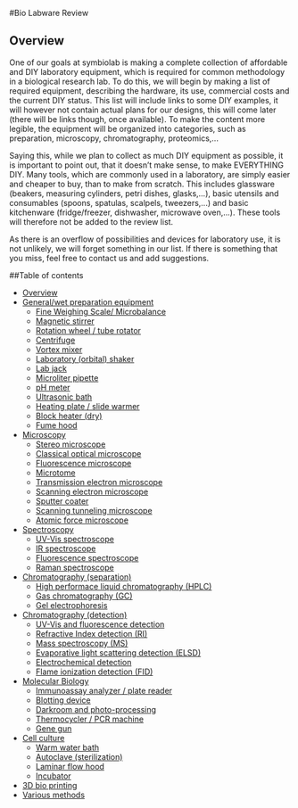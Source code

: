 #Bio Labware Review

## Overview
One of our goals at symbiolab is making a complete collection of affordable and DIY laboratory equipment, which is required for common methodology in a biological research lab. To do this, we will begin by making a list of required equipment, describing the hardware, its use, commercial costs and the current DIY status. This list will include links to some DIY examples, it will however not contain actual plans for our designs, this will come later (there will be links though, once available). To make the content more legible, the equipment will be organized into categories, such as preparation, microscopy, chromatography, proteomics,...

Saying this, while we plan to collect as much DIY equipment as possible, it is important to point out, that it doesn’t make sense, to make EVERYTHING DIY. Many tools, which are commonly used in a laboratory, are simply easier and cheaper to buy, than to make from scratch. This includes glassware (beakers, measuring cylinders, petri dishes, glasks,...), basic utensils and consumables (spoons, spatulas, scalpels, tweezers,...) and basic kitchenware (fridge/freezer, dishwasher, microwave oven,...). These tools will therefore not be added to the review list.

As there is an overflow of possibilities and devices for laboratory use, it is not unlikely, we will forget something in our list. If there is something that you miss, feel free to contact us and add suggestions.

##Table of contents

- [Overview](https://github.com/symbiolab/bio-labware/blob/master/000_bio-labware_overview.md)
- [General/wet preparation equipment](https://github.com/symbiolab/bio-labware/blob/master/010_general_preparation.md)
  * [Fine Weighing Scale/ Microbalance](https://github.com/symbiolab/bio-labware/blob/master/010_general_preparation.md#Microbalance)
  * [Magnetic stirrer](https://github.com/symbiolab/bio-labware/blob/master/010_general_preparation.md#Magnetic-stirrer)
  * [Rotation wheel / tube rotator](https://github.com/symbiolab/bio-labware/blob/master/010_general_preparation.md#rotation-wheel)
  * [Centrifuge](https://github.com/symbiolab/bio-labware/blob/master/010_general_preparation.md#Centrifuge)
  * [Vortex mixer](https://github.com/symbiolab/bio-labware/blob/master/010_general_preparation.md#Vortex-mixer)
  * [Laboratory (orbital) shaker](https://github.com/symbiolab/bio-labware/blob/master/010_general_preparation.md#shaker)
  * [Lab jack](https://github.com/symbiolab/bio-labware/blob/master/010_general_preparation.md#Lab-jack)
  * [Microliter pipette](https://github.com/symbiolab/bio-labware/blob/master/010_general_preparation.md#Microliter-pipette)
  * [pH meter](https://github.com/symbiolab/bio-labware/blob/master/010_general_preparation.md#pH-meter)
  * [Ultrasonic bath](https://github.com/symbiolab/bio-labware/blob/master/010_general_preparation.md#Ultrasonic-bath)
  * [Heating plate / slide warmer](https://github.com/symbiolab/bio-labware/blob/master/010_general_preparation.md#heat-plate)
  * [Block heater (dry)](https://github.com/symbiolab/bio-labware/blob/master/010_general_preparation.md#heat-block)
  * [Fume hood](https://github.com/symbiolab/bio-labware/blob/master/010_general_preparation.md#fume-hood)
- [Microscopy](https://github.com/symbiolab/bio-labware/blob/master/020_microscopy.md)
  * [Stereo microscope](https://github.com/symbiolab/bio-labware/blob/master/020_microscopy.md#Stereo-microscope)
  * [Classical optical microscope](https://github.com/symbiolab/bio-labware/blob/master/020_microscopy.md#Optical-microscope)
  * [Fluorescence microscope](https://github.com/symbiolab/bio-labware/blob/master/020_microscopy.md#Fluorescence-microscope)
  * [Microtome](https://github.com/symbiolab/bio-labware/blob/master/020_microscopy.md#Microtome)
  * [Transmission electron microscope](https://github.com/symbiolab/bio-labware/blob/master/020_microscopy.md#TEM)
  * [Scanning electron microscope](https://github.com/symbiolab/bio-labware/blob/master/020_microscopy.md#SEM)
  * [Sputter coater](https://github.com/symbiolab/bio-labware/blob/master/020_microscopy.md#Sputter-coater)
  * [Scanning tunneling microscope](https://github.com/symbiolab/bio-labware/blob/master/020_microscopy.md#STM)
  * [Atomic force microscope](https://github.com/symbiolab/bio-labware/blob/master/020_microscopy.md#AFM)
- [Spectroscopy](https://github.com/symbiolab/bio-labware/blob/master/030_spectroscopy.md)
  * [UV-Vis spectroscope](https://github.com/symbiolab/bio-labware/blob/master/030_spectroscopy.md#UV-Vis-spect)
  * [IR spectroscope](https://github.com/symbiolab/bio-labware/blob/master/030_spectroscopy.md#IR-spect)
  * [Fluorescence spectroscope](https://github.com/symbiolab/bio-labware/blob/master/030_spectroscopy.md#Fluo-spect)
  * [Raman spectroscope](https://github.com/symbiolab/bio-labware/blob/master/030_spectroscopy.md#raman)
- [Chromatography (separation)](https://github.com/symbiolab/bio-labware/blob/master/040_chromatography_sep.md)
  * [High performace liquid chromatography (HPLC)](https://github.com/symbiolab/bio-labware/blob/master/040_chromatography_sep.md#HPLC)
  * [Gas chromatography (GC)](https://github.com/symbiolab/bio-labware/blob/master/040_chromatography_sep.md#GC)
  * [Gel electrophoresis](https://github.com/symbiolab/bio-labware/blob/master/040_chromatography_sep.md#Gel-electrophoresis)
- [Chromatography (detection)](https://github.com/symbiolab/bio-labware/blob/master/050_chromatography_det.md)
  * [UV-Vis and fluorescence detection](https://github.com/symbiolab/bio-labware/blob/master/050_chromatography_det.md#uv-vis-fluo)
  * [Refractive Index detection (RI)](https://github.com/symbiolab/bio-labware/blob/master/050_chromatography_det.md#RI)
  * [Mass spectroscopy (MS)](https://github.com/symbiolab/bio-labware/blob/master/050_chromatography_det.md#MS)
  * [Evaporative light scattering detection (ELSD)](https://github.com/symbiolab/bio-labware/blob/master/050_chromatography_det.md#ELSD)
  * [Electrochemical detection](https://github.com/symbiolab/bio-labware/blob/master/050_chromatography_det.md#ED)
  * [Flame ionization detection (FID)](https://github.com/symbiolab/bio-labware/blob/master/050_chromatography_det.md#FID)
- [Molecular Biology](https://github.com/symbiolab/bio-labware/blob/master/060_molecular_biology.md)
  * [Immunoassay analyzer / plate reader](https://github.com/symbiolab/bio-labware/blob/master/060_molecular_biology.md#ELISA)
  * [Blotting device](https://github.com/symbiolab/bio-labware/blob/master/060_molecular_biology.md#blot)
  * [Darkroom and photo-processing](https://github.com/symbiolab/bio-labware/blob/master/060_molecular_biology.md#darkroom)
  * [Thermocycler / PCR machine](https://github.com/symbiolab/bio-labware/blob/master/060_molecular_biology.md#PCR)
  * [Gene gun](https://github.com/symbiolab/bio-labware/blob/master/060_molecular_biology.md#gene-gun)
- [Cell culture](https://github.com/symbiolab/bio-labware/blob/master/070_cell_culture.md)
  * [Warm water bath](https://github.com/symbiolab/bio-labware/blob/master/070_cell_culture.md#warm-water)
  * [Autoclave (sterilization)](https://github.com/symbiolab/bio-labware/blob/master/070_cell_culture.md#steril)
  * [Laminar flow hood](https://github.com/symbiolab/bio-labware/blob/master/070_cell_culture.md#lam-flow)
  * [Incubator](https://github.com/symbiolab/bio-labware/blob/master/070_cell_culture.md#incubator)
- [3D bio printing](https://github.com/symbiolab/bio-labware/blob/master/080_3d_bioprint.md)
- [Various methods](#Various-methods)



<!---
###Title_name <a id="Title-name-no-spaces"></a>

####1. Background

Keywords: 

####2. Commercial variants

####3. Available DIY resources

![Name-of-displayed-image](images/image.jpg)

_"[Image title](http://..) by "[Image owner](http://..)" is licensed under [CC BY-NC-SA 4.0](http://openqcm.com/)_

####4. Is DIY good enough and reasonable?

####5. Plan
-->
